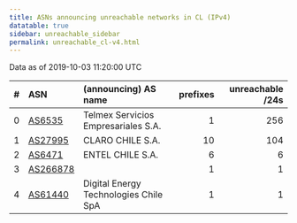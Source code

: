 ```yaml
---
title: ASNs announcing unreachable networks in CL (IPv4)
datatable: true
sidebar: unreachable_sidebar
permalink: unreachable_cl-v4.html
---
```


Data as of 2019-10-03 11:20:00 UTC


<div class="datatable-begin"></div>

|   # | ASN                                      | (announcing) AS name                  |   prefixes |   unreachable /24s |
|----:|:-----------------------------------------|:--------------------------------------|-----------:|-------------------:|
|   0 | [AS6535](unreachable_AS6535-v4.html)     | Telmex Servicios Empresariales S.A.   |          1 |                256 |
|   1 | [AS27995](unreachable_AS27995-v4.html)   | CLARO CHILE S.A.                      |         10 |                104 |
|   2 | [AS6471](unreachable_AS6471-v4.html)     | ENTEL CHILE S.A.                      |          6 |                  6 |
|   3 | [AS266878](unreachable_AS266878-v4.html) |                                       |          1 |                  1 |
|   4 | [AS61440](unreachable_AS61440-v4.html)   | Digital Energy Technologies Chile SpA |          1 |                  1 |

<div class="datatable-end"></div>